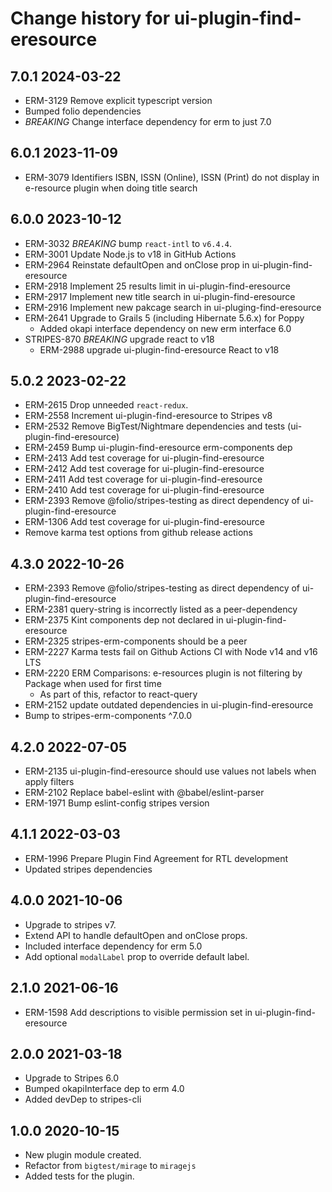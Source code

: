 # Change history for ui-plugin-find-eresource

## 7.0.1 2024-03-22
* ERM-3129 Remove explicit typescript version
* Bumped folio dependencies
* *BREAKING* Change interface dependency for erm to just 7.0

## 6.0.1 2023-11-09
* ERM-3079 Identifiers ISBN, ISSN (Online), ISSN (Print) do not display in e-resource plugin when doing title search

## 6.0.0 2023-10-12
* ERM-3032 *BREAKING* bump `react-intl` to `v6.4.4`.
* ERM-3001 Update Node.js to v18 in GitHub Actions
* ERM-2964 Reinstate defaultOpen and onClose prop in ui-plugin-find-eresource
* ERM-2918 Implement 25 results limit in ui-plugin-find-eresource
* ERM-2917 Implement new title search in ui-plugin-find-eresource
* ERM-2916 Implement new pakcage search in ui-pluging-find-eresource
* ERM-2641 Upgrade to Grails 5 (including Hibernate 5.6.x) for Poppy
  * Added okapi interface dependency on new erm interface 6.0
* STRIPES-870 *BREAKING* upgrade react to v18
  * ERM-2988 upgrade ui-plugin-find-eresource React to v18

## 5.0.2 2023-02-22
* ERM-2615 Drop unneeded `react-redux`.
* ERM-2558 Increment ui-plugin-find-eresource to Stripes v8
* ERM-2532 Remove BigTest/Nightmare dependencies and tests (ui-plugin-find-eresource)
* ERM-2459 Bump ui-plugin-find-eresource erm-components dep
* ERM-2413 Add test coverage for ui-plugin-find-eresource <Container>
* ERM-2412 Add test coverage for ui-plugin-find-eresource <Modal>
* ERM-2411 Add test coverage for ui-plugin-find-eresource <Filters>
* ERM-2410 Add test coverage for ui-plugin-find-eresource <Container>
* ERM-2393 Remove @folio/stripes-testing as direct dependency of ui-plugin-find-eresource
* ERM-1306 Add test coverage for ui-plugin-find-eresource <EresourceSearch>
* Remove karma test options from github release actions

## 4.3.0 2022-10-26
* ERM-2393 Remove @folio/stripes-testing as direct dependency of ui-plugin-find-eresource
* ERM-2381 query-string is incorrectly listed as a peer-dependency
* ERM-2375 Kint components dep not declared in ui-plugin-find-eresource
* ERM-2325 stripes-erm-components should be a peer
* ERM-2227 Karma tests fail on Github Actions CI with Node v14 and v16 LTS
* ERM-2220 ERM Comparisons: e-resources plugin is not filtering by Package when used for first time
  * As part of this, refactor to react-query
* ERM-2152 update outdated dependencies in ui-plugin-find-eresource
* Bump to stripes-erm-components ^7.0.0

## 4.2.0 2022-07-05
* ERM-2135 ui-plugin-find-eresource should use values not labels when apply filters
* ERM-2102 Replace babel-eslint with @babel/eslint-parser
* ERM-1971 Bump eslint-config stripes version
## 4.1.1 2022-03-03
* ERM-1996 Prepare Plugin Find Agreement for RTL development
* Updated stripes dependencies
## 4.0.0 2021-10-06
* Upgrade to stripes v7.
* Extend API to handle defaultOpen and onClose props.
* Included interface dependency for erm 5.0
* Add optional `modalLabel` prop to override default label.

## 2.1.0 2021-06-16
* ERM-1598 Add descriptions to visible permission set in ui-plugin-find-eresource

## 2.0.0 2021-03-18
* Upgrade to Stripes 6.0
* Bumped okapiInterface dep to erm 4.0
* Added devDep to stripes-cli

## 1.0.0 2020-10-15
* New plugin module created.
* Refactor from `bigtest/mirage` to `miragejs`
* Added tests for the plugin.
